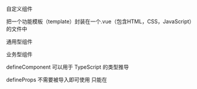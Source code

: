 自定义组件

把一个功能模板（template）封装在一个.vue（包含HTML，CSS，JavaScript）的文件中

通用型组件

业务型组件

defineComponent
可以用于 TypeScript 的类型推导

defineProps 
不需要被导入即可使用
只能在<script setup>中使用

声明 props，规范传递数据的格式

生命周期

组件事件

emit 向外传递事件
defineEmit 来定义对外“发射”的数据



插槽